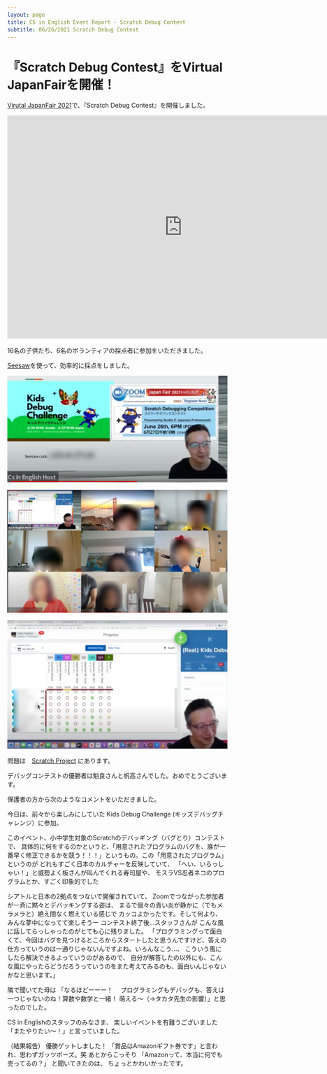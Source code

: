 ```yaml
---
layout: page
title: CS in English Event Report - Scratch Debug Content
subtitle: 06/26/2021 Scratch Debug Contest
---
```

# 『Scratch Debug Contest』をVirtual JapanFairを開催！

[Virutal JapanFair 2021](https://www.japanfairus.org/)で、『Scratch Debug Contest』を開催しました。

<iframe width="800" height="510" src="https://www.youtube.com/embed/IWs77AlXV6A" title="YouTube video player" frameborder="0" allow="accelerometer; autoplay; clipboard-write; encrypted-media; gyroscope; picture-in-picture" allowfullscreen></iframe>

16名の子供たち、6名のボランティアの採点者に参加をいただきました。

[Seesaw](https://web.seesaw.me/)を使って、効率的に採点をしました。

![](/img/2021-06-26/title2.jpeg)

![](/img/2021-06-26/kids.jpeg) 

![](/img/2021-06-26/progress.jpeg)


問題は　[Scratch Project](https://scratch.mit.edu/users/CoderDojoDazaifu/projects/) にあります。

デバッグコンテストの優勝者は魁良さんと帆高さんでした。おめでとうございます。

保護者の方から次のようなコメントをいただきました。

今日は、前々から楽しみにしていた
Kids Debug Challenge (キッズデバッグチャレンジ）に参加。

このイベント、小中学生対象のScratchのデバッギング（バグとり）コンテストで、
具体的に何をするのかというと、「用意されたプログラムのバグを、誰が一番早く修正できるかを競う！！！」というもの。この「用意されたプログラム」というのが
どれもすごく日本のカルチャーを反映していて、
「へい、いらっしゃい！」と威勢よく板さんが叫んでくれる寿司屋や、
モスラVS忍者ネコのプログラムとか、すごく印象的でした

シアトルと日本の2拠点をつないで開催されていて、
Zoomでつながった参加者が一斉に黙々とデバッキングする姿は、
まるで個々の青い炎が静かに（でもメラメラと）絶え間なく燃えている感じで
カッコよかったです。そして何より、みんな夢中になってて楽しそうー
コンテスト終了後…スタッフさんが
こんな風に話してらっしゃったのがとても心に残りました。
「プログラミングって面白くて、今回はバグを見つけるところからスタートしたと思うんですけど、答えの仕方っていうのは一通りじゃないんですよね。いろんなこう…、
こういう風にしたら解決できるよっていうのがあるので、
自分が解答したの以外にも、こんな風にやったらどうだろうっていうのをまた考えてみるのも、面白いんじゃないかなと思います。」

隣で聞いてた母は
「なるほどーーー！　
プログラミングもデバッグも、答えは一つじゃないのね！算数や数学と一緒！
萌える～（→タカタ先生の影響）」と思ったのでした。

CS in Englishのスタッフのみなさま、
楽しいイベントを有難うございました
「またやりたい〜！」と言っていました。

（結果報告）
優勝ゲットしました！
「賞品はAmazonギフト券です」と言われ、思わずガッツポーズ。笑
あとからこっそり
「Amazonって、本当に何でも売ってるの？」
と聞いてきたのは、
ちょっとかわいかったです。